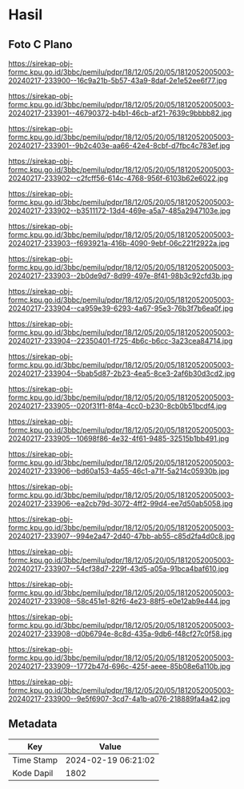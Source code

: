 # Hasil

## Foto C Plano

https://sirekap-obj-formc.kpu.go.id/3bbc/pemilu/pdpr/18/12/05/20/05/1812052005003-20240217-233900--16c9a21b-5b57-43a9-8daf-2e1e52ee6f77.jpg

https://sirekap-obj-formc.kpu.go.id/3bbc/pemilu/pdpr/18/12/05/20/05/1812052005003-20240217-233901--46790372-b4b1-46cb-af21-7639c9bbbb82.jpg

https://sirekap-obj-formc.kpu.go.id/3bbc/pemilu/pdpr/18/12/05/20/05/1812052005003-20240217-233901--9b2c403e-aa66-42e4-8cbf-d7fbc4c783ef.jpg

https://sirekap-obj-formc.kpu.go.id/3bbc/pemilu/pdpr/18/12/05/20/05/1812052005003-20240217-233902--c2fcff56-614c-4768-956f-6103b62e6022.jpg

https://sirekap-obj-formc.kpu.go.id/3bbc/pemilu/pdpr/18/12/05/20/05/1812052005003-20240217-233902--b3511172-13d4-469e-a5a7-485a2947103e.jpg

https://sirekap-obj-formc.kpu.go.id/3bbc/pemilu/pdpr/18/12/05/20/05/1812052005003-20240217-233903--f693921a-416b-4090-9ebf-06c221f2922a.jpg

https://sirekap-obj-formc.kpu.go.id/3bbc/pemilu/pdpr/18/12/05/20/05/1812052005003-20240217-233903--2b0de9d7-8d99-497e-8f41-98b3c92cfd3b.jpg

https://sirekap-obj-formc.kpu.go.id/3bbc/pemilu/pdpr/18/12/05/20/05/1812052005003-20240217-233904--ca959e39-6293-4a67-95e3-76b3f7b6ea0f.jpg

https://sirekap-obj-formc.kpu.go.id/3bbc/pemilu/pdpr/18/12/05/20/05/1812052005003-20240217-233904--22350401-f725-4b6c-b6cc-3a23cea84714.jpg

https://sirekap-obj-formc.kpu.go.id/3bbc/pemilu/pdpr/18/12/05/20/05/1812052005003-20240217-233904--5bab5d87-2b23-4ea5-8ce3-2af6b30d3cd2.jpg

https://sirekap-obj-formc.kpu.go.id/3bbc/pemilu/pdpr/18/12/05/20/05/1812052005003-20240217-233905--020f31f1-8f4a-4cc0-b230-8cb0b51bcdf4.jpg

https://sirekap-obj-formc.kpu.go.id/3bbc/pemilu/pdpr/18/12/05/20/05/1812052005003-20240217-233905--10698f86-4e32-4f61-9485-32515b1bb491.jpg

https://sirekap-obj-formc.kpu.go.id/3bbc/pemilu/pdpr/18/12/05/20/05/1812052005003-20240217-233906--bd60a153-4a55-46c1-a71f-5a214c05930b.jpg

https://sirekap-obj-formc.kpu.go.id/3bbc/pemilu/pdpr/18/12/05/20/05/1812052005003-20240217-233906--ea2cb79d-3072-4ff2-99d4-ee7d50ab5058.jpg

https://sirekap-obj-formc.kpu.go.id/3bbc/pemilu/pdpr/18/12/05/20/05/1812052005003-20240217-233907--994e2a47-2d40-47bb-ab55-c85d2fa4d0c8.jpg

https://sirekap-obj-formc.kpu.go.id/3bbc/pemilu/pdpr/18/12/05/20/05/1812052005003-20240217-233907--54cf38d7-229f-43d5-a05a-91bca4baf610.jpg

https://sirekap-obj-formc.kpu.go.id/3bbc/pemilu/pdpr/18/12/05/20/05/1812052005003-20240217-233908--58c451e1-82f6-4e23-88f5-e0e12ab9e444.jpg

https://sirekap-obj-formc.kpu.go.id/3bbc/pemilu/pdpr/18/12/05/20/05/1812052005003-20240217-233908--d0b6794e-8c8d-435a-9db6-f48cf27c0f58.jpg

https://sirekap-obj-formc.kpu.go.id/3bbc/pemilu/pdpr/18/12/05/20/05/1812052005003-20240217-233909--1772b47d-696c-425f-aeee-85b08e6a110b.jpg

https://sirekap-obj-formc.kpu.go.id/3bbc/pemilu/pdpr/18/12/05/20/05/1812052005003-20240217-233900--9e5f6907-3cd7-4a1b-a076-218889fa4a42.jpg


## Metadata

| Key        | Value               |
| ---------- | ------------------- |
| Time Stamp | 2024-02-19 06:21:02 |
| Kode Dapil | 1802                |




